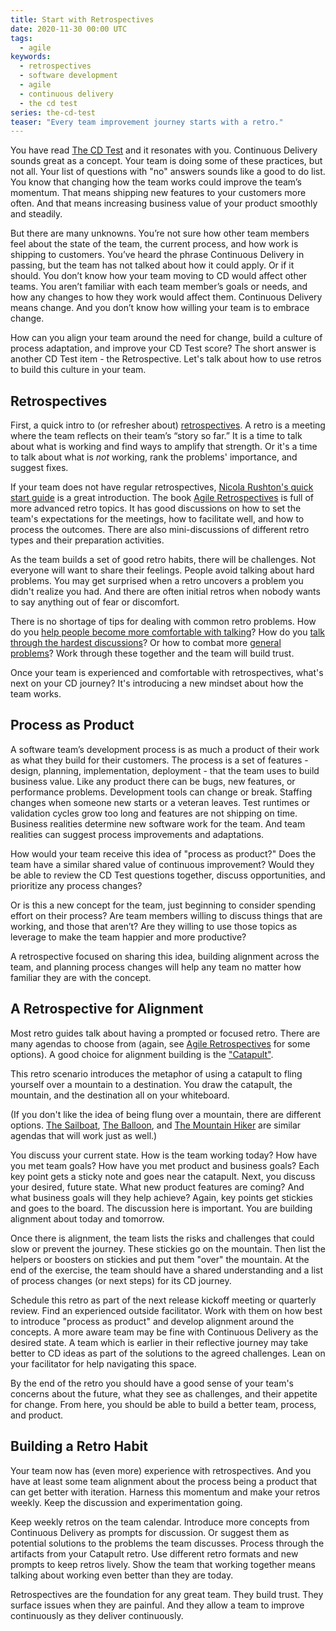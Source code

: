 ```yaml
---
title: Start with Retrospectives
date: 2020-11-30 00:00 UTC
tags:
  - agile
keywords:
  - retrospectives
  - software development
  - agile
  - continuous delivery
  - the cd test
series: the-cd-test
teaser: "Every team improvement journey starts with a retro."
---
```

[cdtest]: https://dwf.bigpencil.net/series/the-cd-test/
[bml]: https://steveblank.com/2015/05/06/build-measure-learn-throw-things-against-the-wall-and-see-if-they-work/
[ls]: https://theleanstartup.com/principles
[psafe]: https://hbr.org/2017/08/high-performing-teams-need-psychological-safety-heres-how-to-create-it
[retrosheet]: https://docs.google.com/spreadsheets/d/1t8L7uO6emxpMJ3i-JhJ-7QYzXXI5J0aIaOs18v5DWE0/edit?usp=sharing
[Nicola]: https://tanzu.vmware.com/content/blog/how-to-run-a-really-good-retrospective
[fun]: https://www.funretrospectives.com/
[catapult]: https://www.funretrospectives.com/the-catapult/
[agileretros]: https://amzn.to/38TKWiq
[funbook]: https://amzn.to/38ZPGD9
[retros]: https://www.agilealliance.org/glossary/heartbeatretro/
[sailboat]: https://www.pagerduty.com/blog/4-step-agile-sailboat-retrospective/
[balloon]: https://www.funretrospectives.com/hot-air-balloon-bad-weather/
[mountain]: https://retrospectivewiki.org/index.php?title=Mountain_Hiking
[tips1]: https://www.funretrospectives.com/candy-love/
[tips2]: https://spin.atomicobject.com/2014/04/07/improve-retrospective/
[tips3]: https://www.mountaingoatsoftware.com/blog/overcoming-four-common-problems-with-retrospectives

You have read [The CD Test][cdtest] and it resonates with you. Continuous Delivery sounds great as a concept. Your team is doing some of these practices, but not all.  Your list of questions with "no" answers sounds like a good to do list. You know that changing how the team works could improve the team’s momentum. That means shipping new features to your customers more often. And that means increasing business value of your product smoothly and steadily.

But there are many unknowns. You’re not sure how other team members feel about the state of the team, the current process, and how work is shipping to customers. You’ve heard the phrase Continuous Delivery in passing, but the team has not talked about how it could apply. Or if it should. You don’t know how your team moving to CD would affect other teams. You aren’t familiar with each team member’s goals or needs, and how any changes to how they work would affect them. Continuous Delivery means change. And you don’t know how willing your team is to embrace change.

How can you align your team around the need for change, build a culture of process adaptation, and improve your CD Test score? The short answer is another CD Test item - the Retrospective. Let's talk about how to use retros to build this culture in your team.

## Retrospectives

First, a quick intro to (or refresher about) [retrospectives][retros]. A retro is a meeting where the team reflects on their team’s “story so far.” It is a time to talk about what is working and find ways to amplify that strength. Or it's a time to talk about what is _not_ working, rank the problems' importance, and suggest fixes.

If your team does not have regular retrospectives, [Nicola Rushton's quick start guide][Nicola] is a great introduction. The book [Agile Retrospectives][agileretros] is full of more advanced retro topics. It has good discussions on how to set the team's expectations for the meetings, how to facilitate well, and how to process the outcomes. There are also mini-discussions of different retro types and their preparation activities. 

As the team builds a set of good retro habits, there will be challenges. Not everyone will want to share their feelings. People avoid talking about hard problems. You may get surprised when a retro uncovers a problem you didn't realize you had. And there are often initial retros when nobody wants to say anything out of fear or discomfort.

There is no shortage of tips for dealing with common retro problems. How do you [help people become more comfortable with talking][tips1]? How do you [talk through the hardest discussions][tips2]? Or how to combat more [general problems][tips3]? Work through these together and the team will build trust.

Once your team is experienced and comfortable with retrospectives, what's next on your CD journey? It's introducing a new mindset about how the team works.

## Process as Product

A software team’s development process is as much a product of their work as what they build for their customers. The process is a set of features - design, planning, implementation, deployment - that the team uses to build business value. Like any product there can be bugs, new features, or performance problems. Development tools can change or break. Staffing changes when someone new starts or a veteran leaves. Test runtimes or validation cycles grow too long and features are not shipping on time. Business realities determine new software work for the team. And team realities can suggest process improvements and adaptations.

How would your team receive this idea of "process as product?" Does the team have a similar shared value of continuous improvement? Would they be able to review the CD Test questions together, discuss opportunities, and prioritize any process changes? 

Or is this a new concept for the team, just beginning to consider spending effort on their process? Are team members willing to discuss things that are working, and those that aren’t? Are they willing to use those topics as leverage to make the team happier and more productive? 

A retrospective focused on sharing this idea, building alignment across the team, and planning process changes will help any team no matter how familiar they are with the concept.

## A Retrospective for Alignment

Most retro guides talk about having a prompted or focused retro. There are many agendas to choose from (again, see [Agile Retrospectives][agileretros] for some options). A good choice for alignment building is the ["Catapult"][catapult]. 

This retro scenario introduces the metaphor of using a catapult to fling yourself over a mountain to a destination. You draw the catapult, the mountain, and the destination all on your whiteboard. 

(If you don't like the idea of being flung over a mountain, there are different options. [The Sailboat][sailboat], [The Balloon][balloon], and [The Mountain Hiker][mountain] are similar agendas that will work just as well.)

You discuss your current state. How is the team working today? How have you met team goals? How have you met product and business goals? Each key point gets a sticky note and goes near the catapult. Next, you discuss your desired, future state. What new product features are coming? And what business goals will they help achieve? Again, key points get stickies and goes to the board. The discussion here is important. You are building alignment about today and tomorrow.

Once there is alignment, the team lists the risks and challenges that could slow or prevent the journey. These stickies go on the mountain. Then list the helpers or boosters on stickies and put them "over" the mountain. At the end of the exercise, the team should have a shared understanding and a list of process changes (or next steps) for its CD journey.

Schedule this retro as part of the next release kickoff meeting or quarterly review. Find an experienced outside facilitator. Work with them on how best to introduce "process as product" and develop alignment around the concepts. A more aware team may be fine with Continuous Delivery as the desired state. A team which is earlier in their reflective journey may take better to CD ideas as part of the solutions to the agreed challenges. Lean on your facilitator for help navigating this space.

By the end of the retro you should have a good sense of your team's concerns about the future, what they see as challenges, and their appetite for change. From here, you should be able to build a better team, process, and product.

## Building a Retro Habit

Your team now has (even more) experience with retrospectives. And you have at least some team alignment about the process being a product that can get better with iteration. Harness this momentum and make your retros weekly. Keep the discussion and experimentation going. 

Keep weekly retros on the team calendar. Introduce more concepts from Continuous Delivery as prompts for discussion. Or suggest them as potential solutions to the problems the team discusses.  Process through the artifacts from your Catapult retro. Use different retro formats and new prompts to keep retros lively. Show the team that working together means talking about working even better than they are today.

Retrospectives are the foundation for any great team. They build trust. They surface issues when they are painful. And they allow a team to improve continuously as they deliver continuously.



























